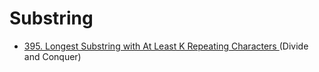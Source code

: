 # Substring

* [395. Longest Substring with At Least K Repeating Characters ](https://loohill.gitbook.io/leetcode/divide-and-conquer/395.-longest-substring-with-at-least-k-repeating-characters)\(Divide and Conquer\)

